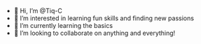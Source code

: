 - 👋 Hi, I’m @Tiq-C
- 👀 I’m interested in learning fun skills and finding new passions
- 🌱 I’m currently learning the basics
- 💞️ I’m looking to collaborate on anything and everything!

<!---
Tiq-C/Tiq-C is a ✨ special ✨ repository because its `README.md` (this file) appears on your GitHub profile.
You can click the Preview link to take a look at your changes.
--->
